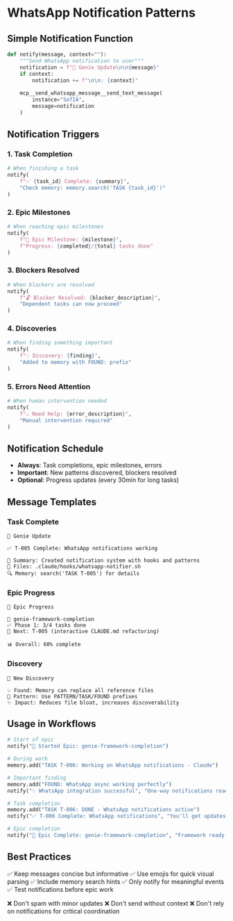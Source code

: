 # WhatsApp Notification Patterns

## Simple Notification Function

```python
def notify(message, context=""):
    """Send WhatsApp notification to user"""
    notification = f"🤖 Genie Update\n\n{message}"
    if context:
        notification += f"\n\n💡 {context}"
    
    mcp__send_whatsapp_message__send_text_message(
        instance="SofIA", 
        message=notification
    )
```

## Notification Triggers

### 1. Task Completion
```python
# When finishing a task
notify(
    f"✅ {task_id} Complete: {summary}",
    "Check memory: memory.search('TASK {task_id}')"
)
```

### 2. Epic Milestones
```python
# When reaching epic milestones
notify(
    f"🎯 Epic Milestone: {milestone}",
    f"Progress: {completed}/{total} tasks done"
)
```

### 3. Blockers Resolved
```python
# When blockers are resolved
notify(
    f"🔓 Blocker Resolved: {blocker_description}",
    "Dependent tasks can now proceed"
)
```

### 4. Discoveries
```python
# When finding something important
notify(
    f"💡 Discovery: {finding}",
    "Added to memory with FOUND: prefix"
)
```

### 5. Errors Need Attention
```python
# When human intervention needed
notify(
    f"⚠️ Need Help: {error_description}",
    "Manual intervention required"
)
```

## Notification Schedule

- **Always**: Task completions, epic milestones, errors
- **Important**: New patterns discovered, blockers resolved
- **Optional**: Progress updates (every 30min for long tasks)

## Message Templates

### Task Complete
```
🤖 Genie Update

✅ T-005 Complete: WhatsApp notifications working

📝 Summary: Created notification system with hooks and patterns
📍 Files: .claude/hooks/whatsapp-notifier.sh
🔍 Memory: search('TASK T-005') for details
```

### Epic Progress
```
🤖 Epic Progress

🎯 genie-framework-completion
✅ Phase 1: 3/4 tasks done
🔄 Next: T-005 (interactive CLAUDE.md refactoring)

📊 Overall: 60% complete
```

### Discovery
```
🤖 New Discovery

💡 Found: Memory can replace all reference files
🧠 Pattern: Use PATTERN/TASK/FOUND prefixes
✨ Impact: Reduces file bloat, increases discoverability
```

## Usage in Workflows

```python
# Start of epic
notify("🎯 Started Epic: genie-framework-completion")

# During work
memory.add("TASK T-006: Working on WhatsApp notifications - Claude")

# Important finding
memory.add("FOUND: WhatsApp async working perfectly")
notify("💡 WhatsApp integration successful", "One-way notifications ready")

# Task completion
memory.add("TASK T-006: DONE - WhatsApp notifications active")
notify("✅ T-006 Complete: WhatsApp notifications", "You'll get updates when away from screen")

# Epic completion
notify("🎉 Epic Complete: genie-framework-completion", "Framework ready for self-enhancement!")
```

## Best Practices

✅ Keep messages concise but informative
✅ Use emojis for quick visual parsing
✅ Include memory search hints
✅ Only notify for meaningful events
✅ Test notifications before epic work

❌ Don't spam with minor updates
❌ Don't send without context
❌ Don't rely on notifications for critical coordination